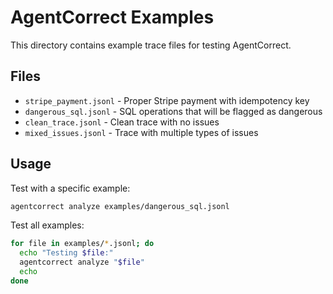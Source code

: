 # AgentCorrect Examples

This directory contains example trace files for testing AgentCorrect.

## Files

- `stripe_payment.jsonl` - Proper Stripe payment with idempotency key
- `dangerous_sql.jsonl` - SQL operations that will be flagged as dangerous
- `clean_trace.jsonl` - Clean trace with no issues
- `mixed_issues.jsonl` - Trace with multiple types of issues

## Usage

Test with a specific example:
```bash
agentcorrect analyze examples/dangerous_sql.jsonl
```

Test all examples:
```bash
for file in examples/*.jsonl; do
  echo "Testing $file:"
  agentcorrect analyze "$file"
  echo
done
```